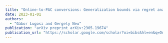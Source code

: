 ```yaml
---
title: "Online-to-PAC conversions: Generalization bounds via regret analysis"
date: 2023-01-01
authors:
  - "Gábor Lugosi and Gergely Neu"
publication: "arXiv preprint arXiv:2305.19674"
publication_url: "https://scholar.google.com/scholar?oi=bibs&hl=en&q=Online-to-PAC+conversions:+Generalization+bounds+via+regret+analysis"
---
```

